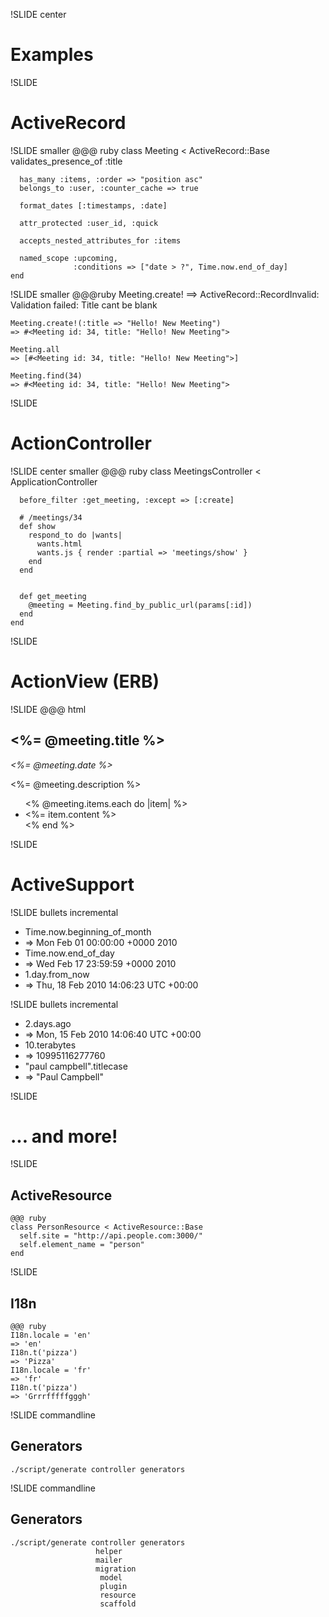 !SLIDE center
# Examples #

!SLIDE
# ActiveRecord #

!SLIDE smaller
    @@@ ruby
    class Meeting < ActiveRecord::Base
      validates_presence_of :title

      has_many :items, :order => "position asc"
      belongs_to :user, :counter_cache => true

      format_dates [:timestamps, :date]

      attr_protected :user_id, :quick

      accepts_nested_attributes_for :items

      named_scope :upcoming,
                  :conditions => ["date > ?", Time.now.end_of_day]
    end
    
!SLIDE smaller
    @@@ruby
    Meeting.create!
    ==> ActiveRecord::RecordInvalid: 
          Validation failed: Title cant be blank
    
    Meeting.create!(:title => "Hello! New Meeting")
    => #<Meeting id: 34, title: "Hello! New Meeting">
    
    Meeting.all
    => [#<Meeting id: 34, title: "Hello! New Meeting">]

    Meeting.find(34)
    => #<Meeting id: 34, title: "Hello! New Meeting">
    
!SLIDE
# ActionController #

!SLIDE center smaller
    @@@ ruby
    class MeetingsController < ApplicationController

      before_filter :get_meeting, :except => [:create]
      
      # /meetings/34
      def show
        respond_to do |wants|
          wants.html
          wants.js { render :partial => 'meetings/show' }
        end
      end
    
    
      def get_meeting
        @meeting = Meeting.find_by_public_url(params[:id])
      end
    end

!SLIDE
# ActionView (ERB) #

!SLIDE
    @@@ html
    <h2><%= @meeting.title %></h2>
    <em><%= @meeting.date %></em>
    <p><%= @meeting.description %></p>
    <ul>
      <% @meeting.items.each do |item| %>
        <li><%= item.content %></li>
      <% end %>
    </ul>

!SLIDE
# ActiveSupport #

!SLIDE bullets incremental

- Time.now.beginning_of_month
- => Mon Feb 01 00:00:00 +0000 2010
- Time.now.end_of_day
- => Wed Feb 17 23:59:59 +0000 2010
- 1.day.from_now
- => Thu, 18 Feb 2010 14:06:23 UTC +00:00

!SLIDE bullets incremental

- 2.days.ago
- => Mon, 15 Feb 2010 14:06:40 UTC +00:00
- 10.terabytes
- => 10995116277760
- "paul campbell".titlecase
- => "Paul Campbell"

!SLIDE
# ... and more! #

!SLIDE

## ActiveResource ##

    @@@ ruby
    class PersonResource < ActiveResource::Base
      self.site = "http://api.people.com:3000/"
      self.element_name = "person"
    end
    
!SLIDE
    
## I18n ##

    @@@ ruby
    I18n.locale = 'en'
    => 'en'
    I18n.t('pizza')
    => 'Pizza'
    I18n.locale = 'fr'
    => 'fr'
    I18n.t('pizza')
    => 'Grrrfffffgggh'
    
!SLIDE commandline
    
## Generators ##

    ./script/generate controller generators

!SLIDE commandline

## Generators ##

    ./script/generate controller generators
                       helper
                       mailer
                       migration
                        model
                        plugin
                        resource
                        scaffold